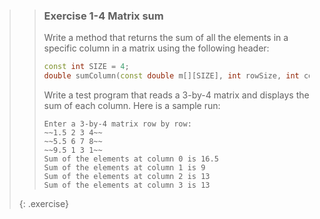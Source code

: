 >> ### Exercise 1-4 Matrix sum
>>
>> Write a method that returns the sum of all the elements in a specific column in a matrix using the following header:
>>
>> ```cpp
>> const int SIZE = 4;
>> double sumColumn(const double m[][SIZE], int rowSize, int columnIndex);
>> ```
>>
>> Write a test program that reads a 3-by-4 matrix and displays the sum of each column. Here is a sample run:
>>
>>```output
>> Enter a 3-by-4 matrix row by row:
>> ~~1.5 2 3 4~~
>> ~~5.5 6 7 8~~
>> ~~9.5 1 3 1~~
>> Sum of the elements at column 0 is 16.5
>> Sum of the elements at column 1 is 9
>> Sum of the elements at column 2 is 13
>> Sum of the elements at column 3 is 13
>> ```
>>
>{: .exercise}